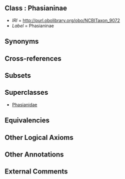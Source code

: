 
## Class : Phasianinae

 * *IRI* = http://purl.obolibrary.org/obo/NCBITaxon_9072
 * *Label* = Phasianinae

## Synonyms


## Cross-references


## Subsets


## Superclasses

 * [Phasianidae](../../NCBITaxon/05/NCBITaxon_9005.md)

## Equivalencies


## Other Logical Axioms


## Other Annotations


## External Comments

